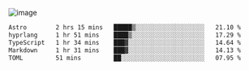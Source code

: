 ![image](https://github-profile-trophy.vercel.app/?username=CMOISDEAD&theme=oldie&row=1&no-frame=true&no-bg=true&margin-w=15&margin-h=15)
<!--START_SECTION:waka-->

```txt
Astro        2 hrs 15 mins   █████▒░░░░░░░░░░░░░░░░░░░   21.10 %
hyprlang     1 hr 51 mins    ████▒░░░░░░░░░░░░░░░░░░░░   17.29 %
TypeScript   1 hr 34 mins    ███▓░░░░░░░░░░░░░░░░░░░░░   14.64 %
Markdown     1 hr 31 mins    ███▓░░░░░░░░░░░░░░░░░░░░░   14.13 %
TOML         51 mins         ██░░░░░░░░░░░░░░░░░░░░░░░   07.95 %
```

<!--END_SECTION:waka--> 
